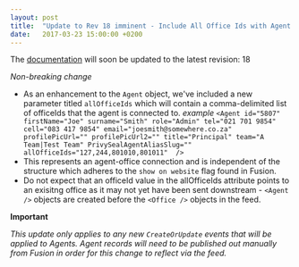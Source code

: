 ```yaml
---
layout: post
title:  "Update to Rev 18 imminent - Include All Office Ids with Agent object"
date:   2017-03-23 15:00:00 +0200
---
```

The [documentation](/FeedStoreAPI/docs) will soon be updated to the latest revision: 18

_Non-breaking change_
- As an enhancement to the `Agent` object, we've included a new parameter titled `allOfficeIds` which will contain a comma-delimited list of officeIds that the agent is connected to.
_example_
```<Agent id="5807" firstName="Joe" surname="Smith" role="Admin" tel="021 701 9854" cell="083 417 9854" email="joesmith@somewhere.co.za" profilePicUrl="" profilePicUrl2="" title="Principal" team="A Team|Test Team" PrivySealAgentAliasSlug="" allOfficeIds="127,244,801010,801011"  />```
- This represents an agent-office connection and is independent of the <Agents><AgentRef/></Agents> structure which adheres to the `show on website` flag found in Fusion.
- Do not expect that an officeId value in the allOfficeIds attribute points to an exisitng office as it may not yet have been sent downstream - `<Agent />` objects are created before the `<Office />` objects in the feed.

**Important**

_This update only applies to any new `CreateOrUpdate` events that will be applied to Agents. Agent records will need to be published out manually from Fusion in order for this change to reflect via the feed._
